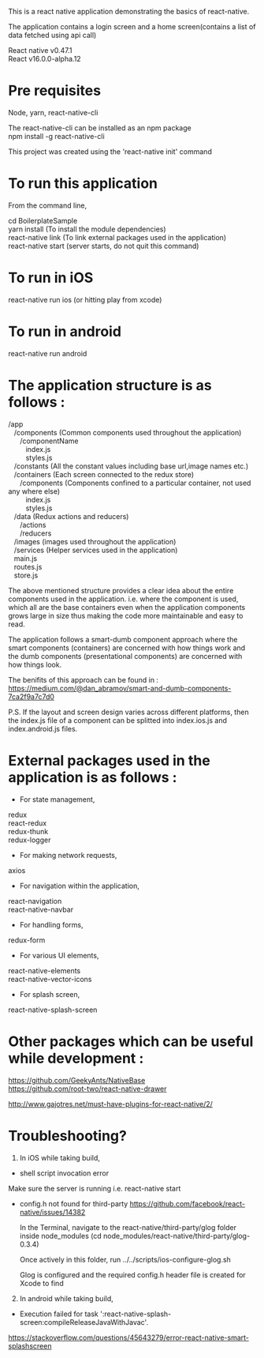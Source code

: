 This is a react native application demonstrating the basics of react-native.

The application contains a login screen and a home screen(contains a list of data fetched using api call)

React native v0.47.1 <br />
React v16.0.0-alpha.12

Pre requisites
==============

Node, yarn, react-native-cli

The react-native-cli can be installed as an npm package <br />
npm install -g react-native-cli

This project was created using the 'react-native init' command

To run this application
=======================

From the command line,

cd BoilerplateSample <br />
yarn install        (To install the module dependencies) <br />
react-native link   (To link external packages used in the application) <br />
react-native start  (server starts, do not quit this command) <br />

To run in iOS
==============

react-native run ios (or hitting play from xcode)

To run in android
==================

react-native run android

The application structure is as follows :
=========================================

/app <br />
  &nbsp;&nbsp;&nbsp;/components     (Common components used throughout the application) <br />
  &nbsp;&nbsp;&nbsp;&nbsp;&nbsp;&nbsp;/componentName <br />
  &nbsp;&nbsp;&nbsp;&nbsp;&nbsp;&nbsp;&nbsp;&nbsp;&nbsp;index.js     <br />
  &nbsp;&nbsp;&nbsp;&nbsp;&nbsp;&nbsp;&nbsp;&nbsp;&nbsp;styles.js    <br />
  &nbsp;&nbsp;&nbsp;/constants      (All the constant values including base url,image names etc.) <br />
  &nbsp;&nbsp;&nbsp;/containers     (Each screen connected to the redux store) <br />
  &nbsp;&nbsp;&nbsp;&nbsp;&nbsp;&nbsp;/components   (Components confined to a particular container, not used any where else) <br />
  &nbsp;&nbsp;&nbsp;&nbsp;&nbsp;&nbsp;&nbsp;&nbsp;&nbsp;index.js <br />
  &nbsp;&nbsp;&nbsp;&nbsp;&nbsp;&nbsp;&nbsp;&nbsp;&nbsp;styles.js <br />
  &nbsp;&nbsp;&nbsp;/data           (Redux actions and reducers) <br />
  &nbsp;&nbsp;&nbsp;&nbsp;&nbsp;&nbsp;/actions <br />
  &nbsp;&nbsp;&nbsp;&nbsp;&nbsp;&nbsp;/reducers <br />
  &nbsp;&nbsp;&nbsp;/images         (images used throughout the application) <br />
  &nbsp;&nbsp;&nbsp;/services       (Helper services used in the application) <br />
  &nbsp;&nbsp;&nbsp;main.js <br />
  &nbsp;&nbsp;&nbsp;routes.js <br />
  &nbsp;&nbsp;&nbsp;store.js <br />

The above mentioned structure provides a clear idea about the entire components used in the application. i.e. where the component is used, which all are the base containers even when the application components grows large in size thus making the code more maintainable and easy to read.

The application follows a smart-dumb component approach where the smart components (containers) are concerned with how things work and the dumb components (presentational components) are concerned with how things look.

The benifits of this approach can be found in : <br />
https://medium.com/@dan_abramov/smart-and-dumb-components-7ca2f9a7c7d0

P.S. If the layout and screen design varies across different platforms, then the index.js file of a component can be splitted into index.ios.js and index.android.js files.

External packages used in the application is as follows :
=========================================================

* For state management,

redux <br />
react-redux <br />
redux-thunk <br />
redux-logger <br />

* For making network requests,

axios

* For navigation within the application,

react-navigation <br />
react-native-navbar <br />

* For handling forms,

redux-form

* For various UI elements,

react-native-elements <br />
react-native-vector-icons <br />

* For splash screen,

react-native-splash-screen

Other packages which can be useful while development :
======================================================

https://github.com/GeekyAnts/NativeBase <br />
https://github.com/root-two/react-native-drawer <br />

http://www.gajotres.net/must-have-plugins-for-react-native/2/ <br />

Troubleshooting?
================

1. In iOS while taking build,

- shell script invocation error

Make sure the server is running i.e. react-native start

- config.h not found for third-party
https://github.com/facebook/react-native/issues/14382

  In the Terminal, navigate to the react-native/third-party/glog folder inside node_modules (cd node_modules/react-native/third-party/glog-0.3.4)

  Once actively in this folder, run ../../scripts/ios-configure-glog.sh

  Glog is configured and the required config.h header file is created for Xcode to find

2. In android while taking build,

- Execution failed for task ':react-native-splash-screen:compileReleaseJavaWithJavac'.

https://stackoverflow.com/questions/45643279/error-react-native-smart-splashscreen

